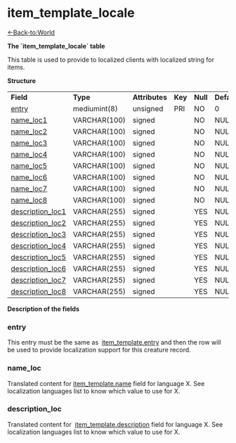 # item\_template\_locale

[<-Back-to:World](database-world.md)

**The \`item\_template\_locale\` table**

This table is used to provide to localized clients with localized string for items.

**Structure**

|                                                            |              |                |         |          |             |           |             |
|------------------------------------------------------------|--------------|----------------|---------|----------|-------------|-----------|-------------|
| **Field**                                                  | **Type**     | **Attributes** | **Key** | **Null** | **Default** | **Extra** | **Comment** |
| [entry](#item_template_locale-entry)                       | mediumint(8) | unsigned       | PRI     | NO       | 0           |           |             |
| [name\_loc1](#item_template_locale-name_loc)               | VARCHAR(100) | signed         |         | NO       | NULL        |           |             |
| [name\_loc2](#item_template_locale-name_loc)               | VARCHAR(100) | signed         |         | NO       | NULL        |           |             |
| [name\_loc3](#item_template_locale-name_loc)               | VARCHAR(100) | signed         |         | NO       | NULL        |           |             |
| [name\_loc4](#item_template_locale-name_loc)               | VARCHAR(100) | signed         |         | NO       | NULL        |           |             |
| [name\_loc5](#item_template_locale-name_loc)               | VARCHAR(100) | signed         |         | NO       | NULL        |           |             |
| [name\_loc6](#item_template_locale-name_loc)               | VARCHAR(100) | signed         |         | NO       | NULL        |           |             |
| [name\_loc7](#item_template_locale-name_loc)               | VARCHAR(100) | signed         |         | NO       | NULL        |           |             |
| [name\_loc8](#item_template_locale-name_loc)               | VARCHAR(100) | signed         |         | NO       | NULL        |           |             |
| [description\_loc1](#item_template_locale-description_loc) | VARCHAR(255) | signed         |         | YES      | NULL        |           |             |
| [description\_loc2](#item_template_locale-description_loc) | VARCHAR(255) | signed         |         | YES      | NULL        |           |             |
| [description\_loc3](#item_template_locale-description_loc) | VARCHAR(255) | signed         |         | YES      | NULL        |           |             |
| [description\_loc4](#item_template_locale-description_loc) | VARCHAR(255) | signed         |         | YES      | NULL        |           |             |
| [description\_loc5](#item_template_locale-description_loc) | VARCHAR(255) | signed         |         | YES      | NULL        |           |             |
| [description\_loc6](#item_template_locale-description_loc) | VARCHAR(255) | signed         |         | YES      | NULL        |           |             |
| [description\_loc7](#item_template_locale-description_loc) | VARCHAR(255) | signed         |         | YES      | NULL        |           |             |
| [description\_loc8](#item_template_locale-description_loc) | VARCHAR(255) | signed         |         | YES      | NULL        |           |             |

**Description of the fields**

### entry

This entry must be the same as  [item\_template.entry](https://trinitycore.atlassian.net/wiki/display/tc/item_template#item_template-entry) and then the row will be used to provide localization support for this creature record.

### name\_loc

Translated content for [item\_template.name](https://trinitycore.atlassian.net/wiki/display/tc/item_template#item_template-name) field for language X.
See localization languages list to know which value to use for X.

### description\_loc

Translated content for  [item\_template.description](https://trinitycore.atlassian.net/wiki/display/tc/item_template#item_template-description) field for language X.
See localization languages list to know which value to use for X.
